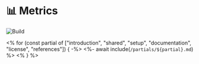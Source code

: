 # 📊 Metrics

![Build](https://github.com/lowlighter/metrics/workflows/Build/badge.svg)

<% for (const partial of ["introduction", "shared", "setup", "documentation", "license", "references"]) { -%>
<%- await include(`/partials/${partial}.md`) %>
<% } %>
